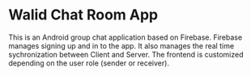 # Walid Chat Room App

This is an Android group chat application based on Firebase.
Firebase manages signing up and in to the app. It also manages the real time sychronization between Client and Server.
The frontend is customized depending on the user role (sender or receiver).
